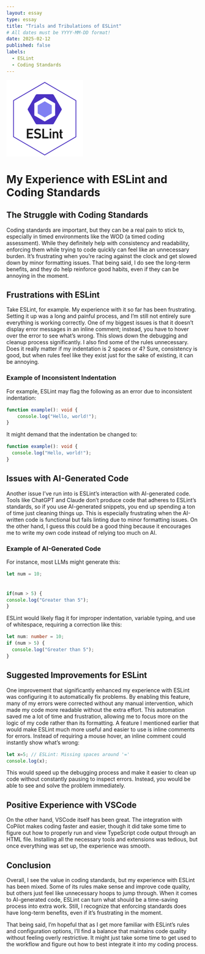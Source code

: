 ```yaml
---
layout: essay
type: essay
title: "Trials and Tribulations of ESLint"
# All dates must be YYYY-MM-DD format!
date: 2025-02-12
published: false
labels:
  - ESLint
  - Coding Standards
---
```


<img width="200px" class="rounded float-start pe-4" src="../img/ESLint2.png">

# My Experience with ESLint and Coding Standards

## The Struggle with Coding Standards
Coding standards are important, but they can be a real pain to stick to, especially in timed environments like the WOD (a timed coding assessment). While they definitely help with consistency and readability, enforcing them while trying to code quickly can feel like an unnecessary burden. It’s frustrating when you’re racing against the clock and get slowed down by minor formatting issues. That being said, I do see the long-term benefits, and they do help reinforce good habits, even if they can be annoying in the moment.

## Frustrations with ESLint
Take ESLint, for example. My experience with it so far has been frustrating. Setting it up was a long and painful process, and I’m still not entirely sure everything is working correctly. One of my biggest issues is that it doesn’t display error messages in an inline comment; instead, you have to hover over the error to see what’s wrong. This slows down the debugging and cleanup process significantly. I also find some of the rules unnecessary. Does it really matter if my indentation is 2 spaces or 4? Sure, consistency is good, but when rules feel like they exist just for the sake of existing, it can be annoying.

### Example of Inconsistent Indentation
For example, ESLint may flag the following as an error due to inconsistent indentation:

```ts
function example(): void {
    console.log("Hello, world!");
}
```

It might demand that the indentation be changed to:

```ts
function example(): void {
  console.log("Hello, world!");
}
```

## Issues with AI-Generated Code
Another issue I’ve run into is ESLint’s interaction with AI-generated code. Tools like ChatGPT and Claude don’t produce code that adheres to ESLint’s standards, so if you use AI-generated snippets, you end up spending a ton of time just cleaning things up. This is especially frustrating when the AI-written code is functional but fails linting due to minor formatting issues. On the other hand, I guess this could be a good thing because it encourages me to write my own code instead of relying too much on AI.

### Example of AI-Generated Code
For instance, most LLMs might generate this:

```ts
let num = 10;


if(num > 5) {
console.log("Greater than 5");
}
```

ESLint would likely flag it for improper indentation, variable typing,  and use of whitespace, requiring a correction like this:

```ts
let num: number = 10;
if (num > 5) {
  console.log("Greater than 5");
}
```

## Suggested Improvements for ESLint
One improvement that significantly enhanced my experience with ESLint was configuring it to automatically fix problems. By enabling this feature, many of my errors were corrected without any manual intervention, which made my code more readable without the extra effort. This automation saved me a lot of time and frustration, allowing me to focus more on the logic of my code rather than its formatting.
A feature I mentioned earlier that would make ESLint much more useful and easier to use is inline comments for errors. Instead of requiring a mouse hover, an inline comment could instantly show what’s wrong:

```ts
let x=5; // ESLint: Missing spaces around '='
console.log(x);
```

This would speed up the debugging process and make it easier to clean up code without constantly pausing to inspect errors. Instead, you would be able to see and solve the problem immediately.

## Positive Experience with VSCode
On the other hand, VSCode itself has been great. The integration with CoPilot makes coding faster and easier, though it did take some time to figure out how to properly run and view TypeScript code output through an HTML file. Installing all the necessary tools and extensions was tedious, but once everything was set up, the experience was smooth.

## Conclusion
Overall, I see the value in coding standards, but my experience with ESLint has been mixed. Some of its rules make sense and improve code quality, but others just feel like unnecessary hoops to jump through. When it comes to AI-generated code, ESLint can turn what should be a time-saving process into extra work. Still, I recognize that enforcing standards does have long-term benefits, even if it’s frustrating in the moment.

That being said, I’m hopeful that as I get more familiar with ESLint’s rules and configuration options, I’ll find a balance that maintains code quality without feeling overly restrictive. It might just take some time to get used to the workflow and figure out how to best integrate it into my coding process.
